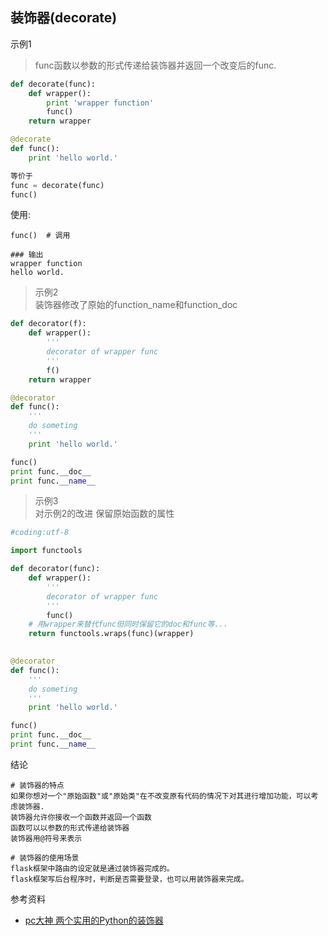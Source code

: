 ## 装饰器(decorate)

示例1  
> func函数以参数的形式传递给装饰器并返回一个改变后的func.

```python
def decorate(func):
    def wrapper():
        print 'wrapper function'
        func()
    return wrapper

@decorate
def func():
    print 'hello world.'

等价于
func = decorate(func)
func()
```

使用:
```
func()	# 调用

### 输出
wrapper function
hello world.
```



> 示例2  
> 装饰器修改了原始的function\_name和function\_doc

```python
def decorator(f):
    def wrapper():
        '''
        decorator of wrapper func
        '''
        f()
    return wrapper

@decorator
def func():
    '''
    do someting
    '''
    print 'hello world.'

func()
print func.__doc__
print func.__name__
```

> 示例3  
> 对示例2的改进 保留原始函数的属性

```python
#coding:utf-8

import functools

def decorator(func):
    def wrapper():
        '''
        decorator of wrapper func
        '''
        func()
    # 用wrapper来替代func但同时保留它的doc和func等...
    return functools.wraps(func)(wrapper)
    

@decorator
def func():
    '''
    do someting
    '''
    print 'hello world.'

func()
print func.__doc__
print func.__name__
```

结论  
```
# 装饰器的特点
如果你想对一个"原始函数"或"原始类"在不改变原有代码的情况下对其进行增加功能，可以考虑装饰器.
装饰器允许你接收一个函数并返回一个函数
函数可以以参数的形式传递给装饰器
装饰器用@符号来表示

# 装饰器的使用场景
flask框架中路由的设定就是通过装饰器完成的。
flask框架写后台程序时，判断是否需要登录，也可以用装饰器来完成。
```

参考资料
- [pc大神 两个实用的Python的装饰器](https://zhuanlan.zhihu.com/p/20175869)
